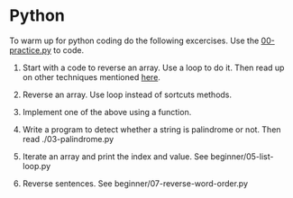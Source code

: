 # Python

To warm up for python coding do the following excercises. Use the [00-practice.py](./00-practice.py) to code.

1. Start with a code to reverse an array. Use a loop to do it. Then read up on other techniques mentioned [here](./01-reverse-array.py).

1. Reverse an array. Use loop instead of sortcuts methods.

1. Implement one of the above using a function.

1. Write a program to detect whether a string is palindrome or not. Then read ./03-palindrome.py

1. Iterate an array and print the index and value. See beginner/05-list-loop.py

1. Reverse sentences. See beginner/07-reverse-word-order.py


